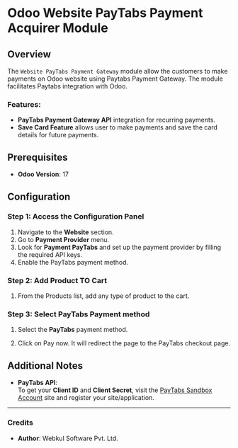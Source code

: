 # Odoo Website PayTabs Payment Acquirer Module 

## Overview

The `Website PayTabs Payment Gateway` module allow the customers to make payments on Odoo website using Paytabs Payment Gateway. The module facilitates Paytabs integration with Odoo.

### Features:
- **PayTabs Payment Gateway API** integration for recurring payments.
- **Save Card Feature** allows user to make payments and save the card details for future payments.

## Prerequisites

- **Odoo Version**: 17

## Configuration

### Step 1: Access the Configuration Panel

1. Navigate to the **Website** section.
2. Go to **Payment Provider** menu.
3. Look for **Payment PayTabs** and set up the payment provider by filling the required API keys.
4. Enable the PayTabs payment method.


### Step 2: Add Product TO Cart

1. From the Products list, add any type of product to the cart.

### Step 3: Select PayTabs Payment method

1. Select the **PayTabs** payment method.

2. Click on Pay now. It will redirect the page to the PayTabs checkout page.


## Additional Notes

- **PayTabs API**:  
  To get your **Client ID** and **Client Secret**, visit the [PayTabs Sandbox Account](https://secure-global.paytabs.com) site and register your site/application.

---

### Credits

- **Author**: Webkul Software Pvt. Ltd.

